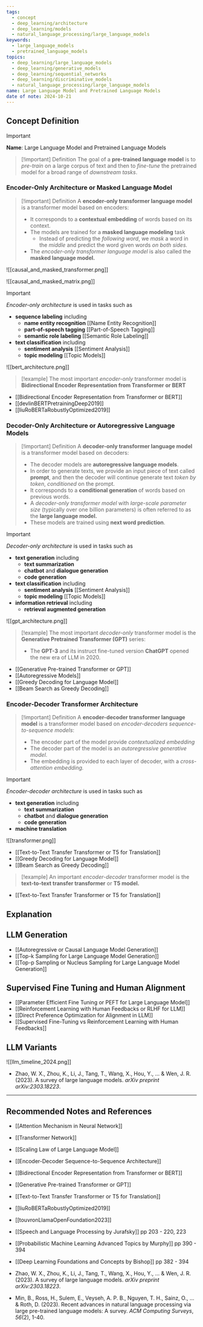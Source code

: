 ```yaml
---
tags:
  - concept
  - deep_learning/architecture
  - deep_learning/models
  - natural_language_processing/large_language_models
keywords:
  - large_language_models
  - pretrained_language_models
topics:
  - deep_learning/large_language_models
  - deep_learning/generative_models
  - deep_learning/sequential_networks
  - deep_learning/discriminative_models
  - natural_language_processing/large_language_models
name: Large Language Model and Pretrained Language Models
date of note: 2024-10-21
---
```


## Concept Definition

>[!important]
>**Name**: Large Language Model and Pretrained Language Models


>[!important] Definition
>The goal of a **pre-trained language model** is to *pre-train* on a large corpus of text and then to *fine-tune* the pretrained model for a broad range of *downstream tasks*.

### Encoder-Only Architecture or Masked Language Model

>[!important] Definition
>A **encoder-only transformer language model** is a transformer model based on encoders:
>- It corresponds to a **contextual embedding** of words based on its context.
>- The models are trained for a **masked language modeling** task
>	- Instead of predicting the *following word*, we *mask* a word in the *middle* and predict the word given words *on both sides.*
>- The *encoder-only transformer language model* is also called the **masked language model.**

![[causal_and_masked_transformer.png]]

![[causal_and_masked_matrix.png]]

>[!important]
> *Encoder-only architecture* is used in tasks such as
>- **sequence labeling** including
>	- **name entity recognition** [[Name Entity Recognition]]
>	- **part-of-speech tagging** [[Part-of-Speech Tagging]]
>	- **semantic role labeling** [[Semantic Role Labeling]]
>- **text classification** including
>	- **sentiment analysis** [[Sentiment Analysis]]
>	- **topic modeling** [[Topic Models]]

![[bert_architecture.png]]

>[!example]
>The most important *encoder-only* transformer model is **Bidirectional Encoder Representation from Transformer or BERT**

- [[Bidirectional Encoder Representation from Transformer or BERT]]
- [[devlinBERTPretrainingDeep2019]]
- [[liuRoBERTaRobustlyOptimized2019]]

### Decoder-Only Architecture or Autoregressive Language Models

>[!important] Definition
>A **decoder-only transformer language model** is a transformer model based on decoders:
>- The decoder models are **autoregressive language models**.
>- In order to generate texts, we provide an input piece of text called **prompt**, and then the decoder will continue generate text *token by token*, *conditioned* on the prompt.
>- It corresponds to a **conditional generation** of words based on previous words.
>- A *decoder-only transformer model* with *large-scale parameter size* (typically over one billion parameters) is often referred to as the **large language model.**
>- These models are trained using **next word prediction**.

>[!important]
> *Decoder-only architecture* is used in tasks such as
>- **text generation** including
>	- **text summarization** 
>	- **chatbot** and **dialogue generation**
>	- **code generation**
>- **text classification** including
>	- **sentiment analysis** [[Sentiment Analysis]]
>	- **topic modeling** [[Topic Models]]
>- **information retrieval** including
>	- **retrieval augmented generation**


![[gpt_architecture.png]]

>[!example]
>The most important *decoder-only* transformer model is the **Generative Pretrained Transformer (GPT)** series:
>- The **GPT-3** and its instruct fine-tuned version **ChatGPT** opened the new era of LLM in 2020.

- [[Generative Pre-trained Transformer or GPT]]
- [[Autoregressive Models]]
- [[Greedy Decoding for Language Model]]
- [[Beam Search as Greedy Decoding]]




### Encoder-Decoder Transformer Architecture

>[!important] Definition
>A **encoder-decoder transformer language model** is a transformer model based on *encoder-decoders sequence-to-sequence models*:
>- The encoder part of the model provide *contextualized embedding*
>- The decoder part of the model is an *autoregressive generative model*.
>- The embedding is provided to each layer of decoder, with a *cross-attention embedding.*

>[!important]
> *Encoder-decoder architecture* is used in tasks such as
>- **text generation** including
>	- **text summarization** 
>	- **chatbot** and **dialogue generation**
>	- **code generation**
>- **machine translation**

![[transformer.png]]

- [[Text-to-Text Transfer Transformer or T5 for Translation]]
- [[Greedy Decoding for Language Model]]
- [[Beam Search as Greedy Decoding]]

>[!example]
>An important *encoder-decoder* transformer model is the **text-to-text transfer transformer** or **T5 model.**

- [[Text-to-Text Transfer Transformer or T5 for Translation]]


## Explanation




## LLM Generation

- [[Autoregressive or Causal Language Model Generation]]
- [[Top-k Sampling for Large Language Model Generation]]
- [[Top-p Sampling or Nucleus Sampling for Large Language Model Generation]]

## Supervised Fine Tuning and Human Alignment



- [[Parameter Efficient Fine Tuning or PEFT for Large Language Model]]
- [[Reinforcement Learning with Human Feedbacks or RLHF for LLM]]
- [[Direct Preference Optimization for Alignment in LLM]]
- [[Supervised Fine-Tuning vs Reinforcement Learning with Human Feedbacks]]


## LLM Variants

![[llm_timeline_2024.png]]

- Zhao, W. X., Zhou, K., Li, J., Tang, T., Wang, X., Hou, Y., ... & Wen, J. R. (2023). A survey of large language models. _arXiv preprint arXiv:2303.18223_.



-----------
##  Recommended Notes and References

- [[Attention Mechanism in Neural Network]]
- [[Transformer Network]]
- [[Scaling Law of Large Language Model]]


- [[Encoder-Decoder Sequence-to-Sequence Architecture]]
- [[Bidirectional Encoder Representation from Transformer or BERT]]
- [[Generative Pre-trained Transformer or GPT]]
- [[Text-to-Text Transfer Transformer or T5 for Translation]]
- [[liuRoBERTaRobustlyOptimized2019]]
- [[touvronLlamaOpenFoundation2023]]

- [[Speech and Language Processing by Jurafsky]] pp 203 - 220, 223
- [[Probabilistic Machine Learning Advanced Topics by Murphy]] pp 390 - 394
- [[Deep Learning Foundations and Concepts by Bishop]] pp 382 - 394


- Zhao, W. X., Zhou, K., Li, J., Tang, T., Wang, X., Hou, Y., ... & Wen, J. R. (2023). A survey of large language models. _arXiv preprint arXiv:2303.18223_.
- Min, B., Ross, H., Sulem, E., Veyseh, A. P. B., Nguyen, T. H., Sainz, O., ... & Roth, D. (2023). Recent advances in natural language processing via large pre-trained language models: A survey. _ACM Computing Surveys_, _56_(2), 1-40.